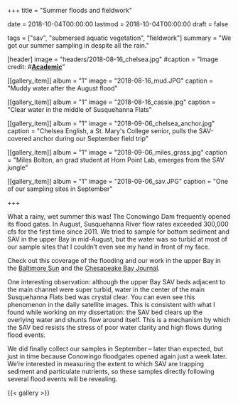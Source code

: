 +++
title = "Summer floods and fieldwork"

date = 2018-10-04T00:00:00 
lastmod = 2018-10-04T00:00:00
draft = false

tags = ["sav", "submersed aquatic vegetation", "fieldwork"]
summary = "We got our summer sampling in despite all the rain."


[header]
image = "headers/2018-08-16_chelsea.jpg"
#caption = "Image credit: #[**Academic**](https://github.com/gcushen/hugo-academic/)"

[[gallery_item]]
album = "1"
image = "2018-08-16_mud.JPG"
caption = "Muddy water after the August flood"

[[gallery_item]]
album = "1"
image = "2018-08-16_cassie.jpg"
caption = "Clear water in the middle of Susquehanna Flats"

[[gallery_item]]
album = "1"
image = "2018-09-06_chelsea_anchor.jpg"
caption = "Chelsea English, a St. Mary's College senior, pulls the SAV-covered anchor during our September field trip"

[[gallery_item]]
album = "1"
image = "2018-09-06_miles_grass.jpg"
caption = "Miles Bolton, an grad student at Horn Point Lab, emerges from the SAV jungle"

[[gallery_item]]
album = "1"
image = "2018-09-06_sav.JPG"
caption = "One of our sampling sites in September"

+++

What a rainy, wet summer this was! The Conowingo Dam frequently opened its flood gates. In August, Susquehanna River flow rates exceeded 300,000 cfs for the first time since 2011. We tried to sample for bottom sediment and SAV in the upper Bay in mid-August, but the water was so turbid at most of our sample sites that I couldn’t even see my hand in front of my face. 

Check out this coverage of the flooding and our work in the upper Bay in the [Baltimore Sun](http://www.baltimoresun.com/news/maryland/environment/bs-md-chesapeake-flooding-impact-20180815-story.html) and the [Chesapeake Bay Journal](https://www.bayjournal.com/article/washed_away_torrential_rains_threaten_bay_restoration_gains). 

One interesting observation: although the upper Bay SAV beds adjacent to the main channel were super turbid, water in the center of the main Susquehanna Flats bed was crystal clear. You can even see this phenomenon in the daily satellite images. This is consistent with what I found while working on my dissertation: the SAV bed clears up the overlying water and shunts flow around itself. This is a mechanism by which the SAV bed resists the stress of poor water clarity and high flows during flood events.

We did finally collect our samples in September – later than expected, but just in time because Conowingo floodgates opened again just a week later. We’re interested in measuring the extent to which SAV are trapping sediment and particulate nutrients, so these samples directly following several flood events will be revealing.

{{< gallery >}}

